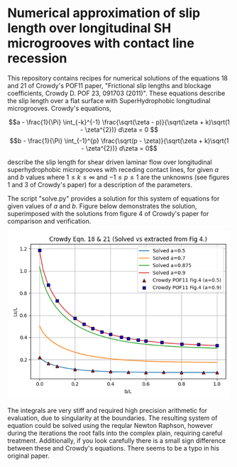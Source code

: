 # Numerical approximation of slip length over longitudinal SH microgrooves with contact line recession 

This repository contains recipes for numerical solutions of the equations 18 and 21 of Crowdy's POF11 paper, "Frictional slip lengths and blockage coefficients, Crowdy D. POF 23, 091703 (2011)". These equations describe the slip length over a flat surface with SuperHydrophobic longitudinal microgrooves. Crowdy's equations,

$$a - \frac{1}{\Pi} \int_{-k}^{-1} \frac{\sqrt(\zeta - p)}{\sqrt(\zeta + k)\sqrt(1 - \zeta^{2})} d\zeta = 0 $$
$$b - \frac{1}{\Pi} \int_{-1}^{p} \frac{\sqrt(p - \zeta)}{\sqrt(\zeta + k)\sqrt(1 - \zeta^{2})} d\zeta = 0$$

describe the slip length for shear driven laminar flow over longitudinal superhydrophobic microgrooves with receding contact lines, for given $a$ and $b$ values where $1 \le k \le \infty$ and $-1 \le p \le 1$ are the unknowns (see figures 1 and 3 of Crowdy's paper) for a description of the parameters.


The script "solve.py" provides a solution for this system of equations for given values of $a$ and $b$. Figure below demonstrates the solution, superimposed with the solutions from figure 4 of Crowdy's paper for comparison and verification. 

<p align="center">
  <img src="crowdy_solved.png" alt="olution of Crowdy's equations">
</p>

The integrals are very stiff and required high precision arithmetic for evaluation, due to singularity at the boundaries. The resulting system of equation could be solved using the reqular Newton Raphson, however during the iterations the root falls into the complex plain, requiring careful treatment. Additionally, if you look carefully there is a small sign difference between these and Crowdy's equations. There seems to be a typo in his original paper. 

